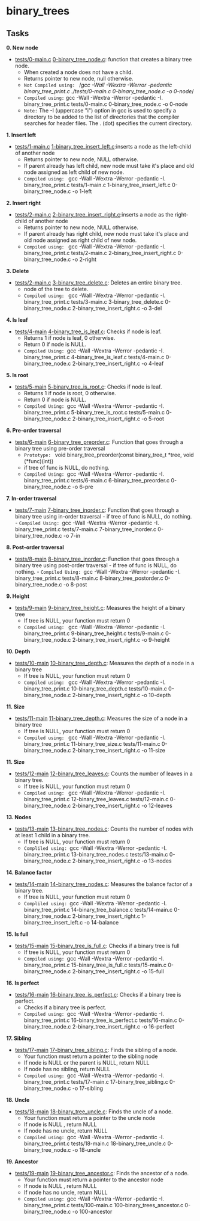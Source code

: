 # binary_trees


## Tasks
**0. New node**
- [tests/0-main.c](tests/0-main.c) [0-binary_tree_node.c](0-binary_tree_node.c): function that creates a binary tree node.
	- When created a node does not have a child.
	- Returns pointer to new node, null otherwise.
	- `Not Compiled using: ` /*gcc -Wall -Wextra -Werror -pedantic binary_tree_print.c ./tests/0-main.c 0-binary_tree_node.c -o 0-node*/
	- `Compiled using:` gcc -Wall -Wextra -Werror -pedantic -I. binary_tree_print.c tests/0-main.c 0-binary_tree_node.c -o 0-node
	- `Note:` The -I (uppercase "i") option in gcc is used to specify a directory to be added to the list of directories that the compiler searches for header files. The . (dot) specifies the current directory. 

**1. Insert left**
- [tests/1-main.c](tests/1-main.c) [1-binary_tree_insert_left.c](1-binary_tree_insert_left.c):inserts a node as the left-child of another node
	- Returns pointer to new node, NULL otherwise.
	- If parent already has left child, new node must take it's place and old node assigned as left child of new node.
	- `Compiled using: ` gcc -Wall -Wextra -Werror -pedantic -I. binary_tree_print.c tests/1-main.c 1-binary_tree_insert_left.c 0-binary_tree_node.c -o 1-left

**2. Insert right**
- [tests/2-main.c](tests/2-main.c) [2-binary_tree_insert_right.c](1-binary_tree_insert_right.c):inserts a node as the right-child of another node
	- Returns pointer to new node, NULL otherwise.
	- If parent already has right child, new node must take it's place and old node assigned as right child of new node.
	- `Compiled using: ` gcc -Wall -Wextra -Werror -pedantic -I. binary_tree_print.c tests/2-main.c 2-binary_tree_insert_right.c 0-binary_tree_node.c -o 2-right

**3. Delete**
- [tests/2-main.c](tests/2-main.c) [3-binary_tree_delete.c](3-binary_tree_delete.c): Deletes an entire binary tree.
	-  node of the tree to delete.
	- `Compiled using: ` gcc -Wall -Wextra -Werror -pedantic -I. binary_tree_print.c tests/3-main.c 3-binary_tree_delete.c 0-binary_tree_node.c 2-binary_tree_insert_right.c -o 3-del

**4. Is leaf**
- [tests/4-main](tests/4-main.c) [4-binary_tree_is_leaf.c](4-binary_tree_is_leaf.c): Checks if node is leaf.
	- Returns 1 if node is leaf, 0 otherwise.
	- Return 0 if node is NULL.
	- `Compiled Using: `gcc -Wall -Wextra -Werror -pedantic -I. binary_tree_print.c 4-binary_tree_is_leaf.c tests/4-main.c 0-binary_tree_node.c 2-binary_tree_insert_right.c -o 4-leaf

**5. Is root**
- [tests/5-main](tests/5-main.c) [5-binary_tree_is_root.c](5-binary_tree_is_root.c): Checks if node is leaf.
	- Returns 1 if node is root, 0 otherwise.
	- Return 0 if node is NULL.
	- `Compiled Using: `gcc -Wall -Wextra -Werror -pedantic -I. binary_tree_print.c 5-binary_tree_is_root.c tests/5-main.c 0-binary_tree_node.c 2-binary_tree_insert_right.c -o 5-root

**6. Pre-order traversal**
- [tests/6-main](tests/6-main.c) [6-binary_tree_preorder.c](6-binary_tree_preorder.c): Function that goes through a binary tree using pre-order traversal
	- `Prototype: ` void binary_tree_preorder(const binary_tree_t *tree, void (*func)(int))
	- if tree of func is NULL, do nothing.
	- `Compiled Using: `gcc -Wall -Wextra -Werror -pedantic -I. binary_tree_print.c tests/6-main.c 6-binary_tree_preorder.c 0-binary_tree_node.c -o 6-pre

**7. In-order traversal**
- [tests/7-main](tests/7-main.c) [7-binary_tree_inorder.c](7-binary_tree_inorder.c): Function that goes through a binary tree using in-order traversal
        - if tree of func is NULL, do nothing.
        - `Compiled Using: `gcc -Wall -Wextra -Werror -pedantic -I. binary_tree_print.c tests/7-main.c 7-binary_tree_inorder.c 0-binary_tree_node.c -o 7-in

**8. Post-order traversal**
- [tests/8-main](tests/8-main.c) [8-binary_tree_inorder.c](8-binary_tree_inorder.c): Function that goes through a binary tree using post-order traversal
        - if tree of func is NULL, do nothing.
        - `Compiled Using: `gcc -Wall -Wextra -Werror -pedantic -I. binary_tree_print.c tests/8-main.c 8-binary_tree_postorder.c 0-binary_tree_node.c -o 8-post

**9. Height**
- [tests/9-main](tests/9-main.c) [9-binary_tree_height.c](9-binary_tree_height.c): Measures the height of a binary tree
	- If tree is NULL, your function must return 0
	- `Compiled using: ` gcc -Wall -Wextra -Werror -pedantic -I. binary_tree_print.c 9-binary_tree_height.c tests/9-main.c 0-binary_tree_node.c 2-binary_tree_insert_right.c -o 9-height

**10. Depth**
- [tests/10-main](tests/10-main.c) [10-binary_tree_depth.c](10-binary_tree_depth.c): Measures the depth of a node in a binary tree
	- If tree is NULL, your function must return 0
	- `Compiled using: ` gcc -Wall -Wextra -Werror -pedantic -I. binary_tree_print.c 10-binary_tree_depth.c tests/10-main.c 0-binary_tree_node.c 2-binary_tree_insert_right.c -o 10-depth

**11. Size**
- [tests/11-main](tests/11-main.c) [11-binary_tree_depth.c](11-binary_tree_size.c): Measures the size of a node in a binary tree
	- If tree is NULL, your function must return 0
	- `Compiled using: ` gcc -Wall -Wextra -Werror -pedantic -I. binary_tree_print.c 11-binary_tree_size.c tests/11-main.c 0-binary_tree_node.c 2-binary_tree_insert_right.c -o 11-size

**11. Size**
- [tests/12-main](tests/12-main.c) [12-binary_tree_leaves.c](12-binary_tree_leaves.c): Counts the number of leaves in a binary tree.
	- If tree is NULL, your function must return 0
	- `Compiled using: ` gcc -Wall -Wextra -Werror -pedantic -I. binary_tree_print.c 12-binary_tree_leaves.c tests/12-main.c 0-binary_tree_node.c 2-binary_tree_insert_right.c -o 12-leaves

**13. Nodes**
- [tests/13-main](tests/13-main.c) [13-binary_tree_nodes.c](13-binary_tree_nodes.c): Counts the number of nodes with at least 1 child in a binary tree.
	- If tree is NULL, your function must return 0
	- `Compliled using: `gcc -Wall -Wextra -Werror -pedantic -I. binary_tree_print.c 13-binary_tree_nodes.c tests/13-main.c 0-binary_tree_node.c 2-binary_tree_insert_right.c -o 13-nodes

 **14. Balance factor**
- [tests/14-main](tests/14-main.c) [14-binary_tree_nodes.c](14-binary_tree_nodes.c):  Measures the balance factor of a binary tree.
	- If tree is NULL, your function must return 0
	- `Compliled using: `gcc -Wall -Wextra -Werror -pedantic -I. binary_tree_print.c 14-binary_tree_balance.c tests/14-main.c 0-binary_tree_node.c 2-binary_tree_insert_right.c 1-binary_tree_insert_left.c -o 14-balance

**15. Is full**
- [tests/15-main](tests/15-main.c) [15-binary_tree_is_full.c](15-binary_tree_is_full.c): Checks if a binary tree is full
	- If tree is NULL, your function must return 0
	- `Compiled using: `gcc -Wall -Wextra -Werror -pedantic -I. binary_tree_print.c 15-binary_tree_is_full.c tests/15-main.c 0-binary_tree_node.c 2-binary_tree_insert_right.c -o 15-full

**16. Is perfect**
-  [tests/16-main](tests/16-main.c) [16-binary_tree_is_perfect.c](16-binary_tree_is_perfect.c): Checks if a binary tree is perfect.
	- Checks if a binary tree is perfect.
	- `Compiled using: `gcc -Wall -Wextra -Werror -pedantic -I. binary_tree_print.c 16-binary_tree_is_perfect.c tests/16-main.c 0-binary_tree_node.c 2-binary_tree_insert_right.c -o 16-perfect

**17. Sibling**
- [tests/17-main](tests/17-main.c) [17-binary_tree_sibling.c](17-binary_tree_sibling.c): Finds the sibling of a node.
	- Your function must return a pointer to the sibling node
	- If node is NULL or the parent is NULL, return NULL
	- If node has no sibling, return NULL
	- `Compiled using: `gcc -Wall -Wextra -Werror -pedantic -I. binary_tree_print.c tests/17-main.c 17-binary_tree_sibling.c 0-binary_tree_node.c -o 17-sibling

**18. Uncle**
- [tests/18-main](tests/18-main.c) [18-binary_tree_uncle.c](18-binary_tree_uncle.c): Finds the uncle of a node.
	- Your function must return a pointer to the uncle node
	- If node is NULL , return NULL
	- If node has no uncle, return NULL
	- `Compiled using: `gcc -Wall -Wextra -Werror -pedantic -I. binary_tree_print.c tests/18-main.c 18-binary_tree_uncle.c 0-binary_tree_node.c -o 18-uncle

**19. Ancestor**
- [tests/19-main](tests/19-main.c) [19-binary_tree_ancestor.c](19-binary_tree_ancestor.c): Finds the ancestor of a node.
	- Your function must return a pointer to the ancestor node
	- If node is NULL , return NULL
	- If node has no uncle, return NULL
	- `Compiled using: `gcc -Wall -Wextra -Werror -pedantic -I. binary_tree_print.c tests/100-main.c 100-binary_trees_ancestor.c 0-binary_tree_node.c -o 100-ancestor



